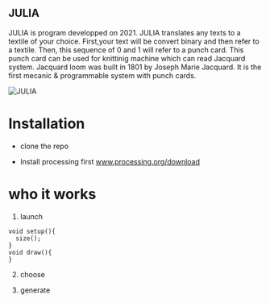 ## JULIA

JULIA is program developped on 2021.
JULIA translates any texts to a textile of your choice.
First,your text will be convert binary and then refer to a textile.
Then, this sequence of 0 and 1 will refer to a punch card. 
This punch card can be used for knittinig machine which can read Jacquard system.
Jacquard loom was built in 1801 by Joseph Marie Jacquard. It is the first mecanic & programmable system with punch cards.

![JULIA](https://user-images.githubusercontent.com/91726252/142708592-618731c0-8aa0-4c95-9ff3-d95e7632cc8a.png)

# Installation
- clone the repo

- Install processing first
www.processing.org/download



# who it works

1. launch
```
void setup(){
  size();
}
void draw(){
}
```

2. choose



3. generate



